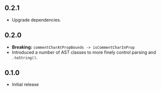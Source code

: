 ## 0.2.1
- Upgrade dependencies.

## 0.2.0
- **Breaking:** `commentCharAtPropBounds -> isCommentCharInProp`
- Introduced a number of AST classes to more finely control parsing and `.toString()`.

## 0.1.0
- Initial release
